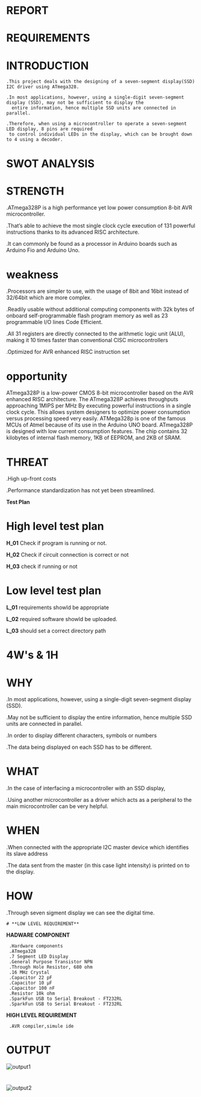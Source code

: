 # **REPORT**

# **REQUIREMENTS**

# **INTRODUCTION**

    .This project deals with the designing of a seven-segment display(SSD) I2C driver using ATmega328.
    
    .In most applications, however, using a single-digit seven-segment display (SSD), may not be sufficient to display the
      entire information, hence multiple SSD units are connected in parallel.
      
    .Therefore, when using a microcontroller to operate a seven-segment LED display, 8 pins are required 
     to control individual LEDs in the display, which can be brought down to 4 using a decoder.
     
     
# **SWOT ANALYSIS**

#  **STRENGTH**
 
   .ATmega328P is a high performance yet low power consumption 8-bit AVR microcontroller.
   
   .That’s able to achieve the most single clock cycle execution of 131 powerful instructions
    thanks to its advanced RISC architecture.
    
   .It can commonly be found as a processor in Arduino boards such as Arduino Fio and Arduino Uno.
   
 # **weakness**

   .Processors are simpler to use, with the usage of 8bit and 16bit instead of 32/64bit which are more complex.
   
   .Readily usable without additional computing components with 32k bytes of onboard self-programmable flash program memory
    as well as 23 programmable I/O lines Code Efficient.
    
   .All 31 registers are directly connected to the arithmetic logic unit (ALU), making it
    10 times faster than conventional CISC microcontrollers
    
   .Optimized for AVR enhanced RISC instruction set
   
  # **opportunity**

  ATmega328P is a low-power CMOS 8-bit microcontroller based on the AVR enhanced RISC architecture. The ATmega328P achieves throughputs approaching 1MIPS per MHz By executing     powerful instructions in a single clock cycle. This allows system designers to optimize power consumption versus processing speed very easily. ATMega328p is one of the famous   MCUs of Atmel because of its use in the Arduino UNO board. ATmega328P is designed with low current consumption features. The chip contains 32 kilobytes of internal flash         memory, 1KB of EEPROM, and 2KB of SRAM.

 # **THREAT**
 
  .High up-front costs
  
  .Performance standardization has not yet been streamlined.
  
  **Test Plan**
 
 # **High level test plan**
  
   **H_01**        Check if program is running or not.
   
   **H_02**	       Check if circuit connection is correct or not
   
   **H_03**	       check if running or not

# Low level test plan

 **L_01**	      requirements showld be appropriate
  
 **L_02**	     required software showld be uploaded.
    
 **L_03**	     should set a correct directory path
 
 
 # **4W's & 1H**

  # **WHY**
   
   .In most applications, however, using a single-digit seven-segment display (SSD).
   
   .May not be sufficient to display the entire information, hence multiple SSD units are connected in parallel.
   
   .In order to display different characters, symbols or numbers
   
   .The data being displayed on each SSD has to be different.
   
   # **WHAT**
   
   .In the case of interfacing a microcontroller with an SSD display,
   
   .Using another microcontroller as a driver which acts as a peripheral to the main microcontroller can be very helpful.
   
   # **WHEN**
  
   .When connected with the appropriate I2C master device which identifies its slave address
   
   .The data sent from the master (in this case light intensity) is printed on to the display.
   
   # **HOW**
  
   .Through seven sigment display we can see the digital time.
   
   
    # **LOW LEVEL REQUIREMENT**
  
   **HADWARE COMPONENT**
   
     .Hardware components
     .ATmega328
     .7 Segment LED Display
     .General Purpose Transistor NPN
     .Through Hole Resistor, 680 ohm
     .16 MHz Crystal
     .Capacitor 22 pF
     .Capacitor 10 µF
     .Capacitor 100 nF
     .Resistor 10k ohm
     .SparkFun USB to Serial Breakout - FT232RL
     .SparkFun USB to Serial Breakout - FT232RL
     
   **HIGH LEVEL REQUIREMENT**
   
     .AVR compiler,simule ide

# **OUTPUT**

![output1](https://user-images.githubusercontent.com/94208436/144258211-81095e1f-0146-45ab-bdc5-b1a8a98f1cf7.jpeg)

#
![output2](https://user-images.githubusercontent.com/94208436/144258272-b4262537-1944-4586-bcd7-2968459fed16.jpeg)


